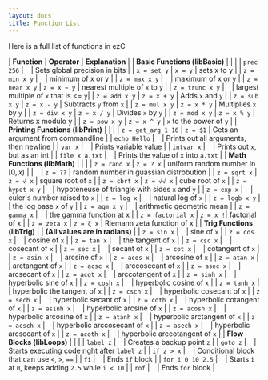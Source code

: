 ```yaml
---
layout: docs
title: Function List
---
```


Here is a full list of functions in ezC

| **Function**  | **Operator**    | **Explanation**                     |
| **Basic Functions (libBasic)**  | | |
| `prec 256`         | ` `       | Sets global precision in bits   |
| `x = set y`         | `x = y`       | sets x to y   |
| `z = min x y`      | ` ` | minimum of x or y |
| `z = max x y`      | ` ` | maximum of x or y |
| `z = near x y`      | `z = x ~ y` | nearest multiple of `x` to `y` |
| `z = trunc x y`      | ` ` | largest multiple of `x` that is <= `y`|
| `z = add x y`      | `z = x + y` | Adds `x` and `y` |
| `z = sub x y`      | `z = x - y` | Subtracts `y` from `x`          |
| `z = mul x y`      | `z = x * y` | Multiplies `x` by `y`           |
| `z = div x y`      | `z = x / y` | Divides `x` by `y`              |
| `z = mod x y`      | `z = x % y` | Returns x modulo y              |
| `z = pow x y`      | `z = x ^ y` | `x` to the power of `y` |
| **Printing Functions (libPrint)**  | |  | 
| `z = get_arg 1 16` | `z = $1`       | Gets an argument from commandline |
| `echo Hello` | ` `       | Prints out all arguments, then newline |
| `var x`            | ` `       | Prints variable value |
| `intvar x`            | ` `       | Prints out `x`, but as an int |
| `file x a.txt`            | ` `       | Prints the value of `x` into `a.txt` |
| **Math Functions (libMath)**  | | | 
| `z = rand x`       | `z = ? x` | uniform random number in $[0, x)$  |
| ` `       | `z = ??`       | random number in guassian distrobution |
| `z = sqrt x`       | `z = √ x`       | square root of `x`  |
| `z = cbrt x`       | `z = √√ x`       | cube root of `x`  |
| `z = hypot x y`       | ` `       | hypoteneuse of triangle with sides `x` and `y`  |
| `z = exp x`        | ` `       | euler's number raised to `x`      |
| `z = log x`        | ` `       | natural log of `x`      |
| `z = logb x y`     | ` `       | the log base `x` of `y` |
| `z = agm x y`     | ` `       | arithmetic geometric mean |
| `z = gamma x`     | ` `       | the gamma function at x |
| `z = factorial x`     | ` z = x ! `| factorial of x |
| `z = zeta x`     | ` z = ζ x ` | Riemann zeta function of x |
| **Trig Functions (libTrig)**  | | **(All values are in radians)** | 
| `z = sin x`        | ` `       | sine of `x`         |
| `z = cos x`        | ` `       | cosine of `x`       |
| `z = tan x`        | ` `       | the tangent of `x`       |
| `z = csc x`        | ` `       | cosecant of `x`         |
| `z = sec x`        | ` `       | secant of `x`       |
| `z = cot x`        | ` `       | cotangent of `x`       |
| `z = asin x`        | ` `       | arcsine of `x`         |
| `z = acos x`        | ` `       | arcosine of `x`       |
| `z = atan x`        | ` `       | arctangent of `x`       |
| `z = acsc x`        | ` `       | arccosecant of `x`         |
| `z = asec x`        | ` `       | arcsecant of `x`       |
| `z = acot x`        | ` `       | arccotangent of `x`       |
| `z = sinh x`        | ` `       | hyperbolic sine of `x`         |
| `z = cosh x`        | ` `       | hyperbolic cosine of `x`       |
| `z = tanh x`        | ` `       | hyperbolic the tangent of `x`       |
| `z = csch x`        | ` `       | hyperbolic cosecant of `x`         |
| `z = sech x`        | ` `       | hyperbolic secant of `x`       |
| `z = coth x`        | ` `       | hyperbolic cotangent of `x`       |
| `z = asinh x`        | ` `       | hyperbolic arcsine of `x`         |
| `z = acosh x`        | ` `       | hyperbolic arcosine of `x`       |
| `z = atanh x`        | ` `       | hyperbolic arctangent of `x`       |
| `z = acsch x`        | ` `       | hyperbolic arccosecant of `x`         |
| `z = asech x`        | ` `       | hyperbolic arcsecant of `x`       |
| `z = acoth x`        | ` `       | hyperbolic arccotangent of `x`       |
| **Flow Blocks (libLoops)**  | | |
| `label z`     | ` `       | Creates a backup point `z` |
| `goto z`     | ` `       | Starts executing code right after `label z` |
| `if z > x`     | ` `       | Conditional block that can use `<`, `>`, `==` |
| `fi`     | ` `       | Ends `if` block |
| `for i 0 10 2.5`     | ` `       | Starts `i` at `0`, keeps adding `2.5` while `i < 10` |
| `rof`     | ` `       | Ends `for` block |
